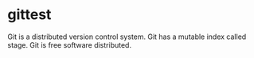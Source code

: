 # gittest
Git is a distributed version control system.
Git has a mutable index called stage.
Git is free software distributed.